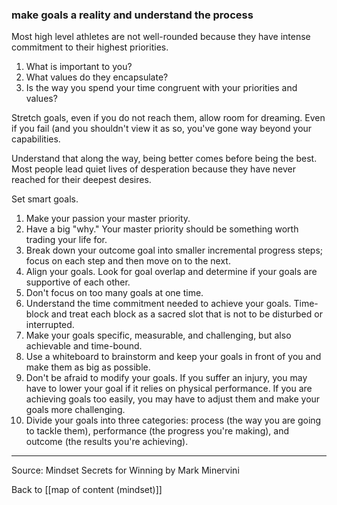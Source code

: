 ### make goals a reality and understand the process

Most high level athletes are not well-rounded because they have intense commitment to their highest priorities.

1. What is important to you?
2. What values do they encapsulate?
3. Is the way you spend your time congruent with your priorities and values?

Stretch goals, even if you do not reach them, allow room for dreaming. Even if you fail (and you shouldn't view it as so, you've gone way beyond your capabilities.

Understand that along the way, being better comes before being the best. Most people lead quiet lives of desperation because they have never reached for their deepest desires.

Set smart goals.

1. Make your passion your master priority.
2. Have a big "why." Your master priority should be something worth trading your life for.
3. Break down your outcome goal into smaller incremental progress steps; focus on each step and then move on to the next.
4. Align your goals. Look for goal overlap and determine if your goals are supportive of each other.
5. Don't focus on too many goals at one time.
6. Understand the time commitment needed to achieve your goals. Time-block and treat each block as a sacred slot that is not to be disturbed or interrupted.
7. Make your goals specific, measurable, and challenging, but also achievable and time-bound.
8. Use a whiteboard to brainstorm and keep your goals in front of you and make them as big as possible.
9. Don't be afraid to modify your goals. If you suffer an injury, you may have to lower your goal if it relies on physical performance. If you are achieving goals too easily, you may have to adjust them and make your goals more challenging.
10. Divide your goals into three categories: process (the way you are going to tackle them), performance (the progress you're making), and outcome (the results you're achieving).

---

Source: Mindset Secrets for Winning by Mark Minervini

Back to [[map of content (mindset)]]

